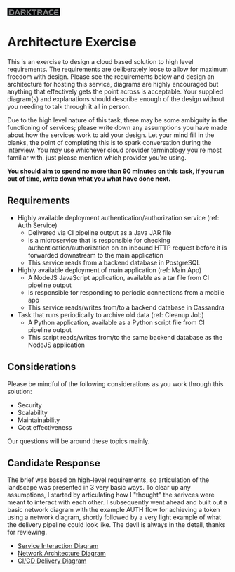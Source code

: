 ![](docs/assets/darktrace.jpg)

# Architecture Exercise

This is an exercise to design a cloud based solution to high level requirements. The requirements are deliberately loose to allow for maximum freedom with design. Please see the requirements below and design an architecture for hosting this service, diagrams are highly encouraged but anything that effectively gets the point across is acceptable. Your supplied diagram(s) and explanations should describe enough of the design without you needing to talk through it all in person.

Due to the high level nature of this task, there may be some ambiguity in the functioning of services; please write down any assumptions you have made about how the services work to aid your design. Let your mind fill in the blanks, the point of completing this is to spark conversation during the interview. You may use whichever cloud provider terminology you're most familiar with, just please mention which provider you're using.

**You should aim to spend no more than 90 minutes on this task, if you run out of time, write down what you what have done next.**

## Requirements

* Highly available deployment authentication/authorization service (ref: Auth Service)
  * Delivered via CI pipeline output as a Java JAR file
  * Is a microservice that is responsible for checking authentication/authorization on an inbound HTTP request before it is forwarded downstream to the main application
  * This service reads from a backend database in PostgreSQL
* Highly available deployment of main application (ref: Main App)
  * A NodeJS JavaScript application, available as a tar file from CI pipeline output
  * Is responsible for responding to periodic connections from a mobile app
  * This service reads/writes from/to a backend database in Cassandra
* Task that runs periodically to archive old data (ref: Cleanup Job)
  * A Python application, available as a Python script file from CI pipeline output
  * This script reads/writes from/to the same backend database as the NodeJS application

## Considerations

Please be mindful of the following considerations as you work through this solution:

* Security
* Scalability
* Maintainability
* Cost effectiveness

Our questions will be around these topics mainly.

## Candidate Response

The brief was based on high-level requirements, so articulation of the landscape was presented in 3 very basic ways. To clear up any assumptions, I started by articulating how I "thought" the serivces were meant to interact with each other. I subsequently went ahead and built out a basic network diagram with the example AUTH flow for achieving a token using a network diagram, shortly followed by a very light example of what the delivery pipeline could look like. The devil is always in the detail, thanks for reviewing. 

* [Service Interaction Diagram](docs/1-service-interaction-diagram.md) 
* [Network Architecture Diagram](docs/2-network-architecture-diagram.md)
* [CI/CD Delivery Diagram](docs/3-ci-cd-delivery-diagram.md)
